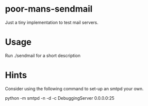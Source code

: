 # poor-mans-sendmail

Just a tiny implementation to test mail servers. 

# Usage

Run ./sendmail for a short description

# Hints

Consider using the following command to set-up an smtpd your own.

python -m smtpd -n -d -c DebuggingServer 0.0.0.0:25
